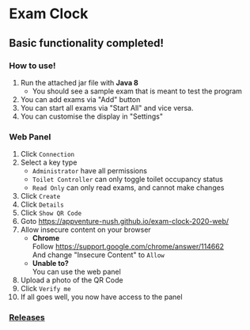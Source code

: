 # Exam Clock

## Basic functionality completed!

### How to use!
1. Run the attached jar file with **Java 8**
   - You should see a sample exam that is meant to test the program
2. You can add exams via "Add" button
3. You can start all exams via "Start All" and vice versa.
4. You can customise the display in "Settings"

### Web Panel
1. Click `Connection`
2. Select a key type
   - `Administrator` have all permissions
   - `Toilet Controller` can only toggle toilet occupancy status
   - `Read Only` can only read exams, and cannot make changes
3. Click `Create`
4. Click `Details`
5. Click `Show QR Code`
6. Goto https://appventure-nush.github.io/exam-clock-2020-web/
7. Allow insecure content on your browser
   - **Chrome**\
   Follow https://support.google.com/chrome/answer/114662 \
   And change "Insecure Content" to `Allow`
   - **Unable to?**\
   You can use the web panel 
8. Upload a photo of the QR Code
9. Click `Verify me`
10. If all goes well, you now have access to the panel

### [Releases](https://github.com/appventure-nush/exam-clock-2020/releases)
